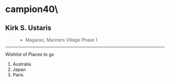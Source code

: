 # campion40\
## Kirk S. Ustaris
>- Magarao, Mariners Village Phase 1
---
Wishlist of Places to go
1. Australia
2. Japan
3. Paris
